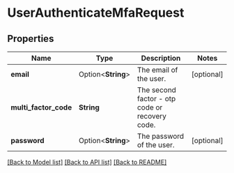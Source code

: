 # UserAuthenticateMfaRequest

## Properties

Name | Type | Description | Notes
------------ | ------------- | ------------- | -------------
**email** | Option<**String**> | The email of the user. | [optional]
**multi_factor_code** | **String** | The second factor - otp code or recovery code. | 
**password** | Option<**String**> | The password of the user. | [optional]

[[Back to Model list]](../README.md#documentation-for-models) [[Back to API list]](../README.md#documentation-for-api-endpoints) [[Back to README]](../README.md)


